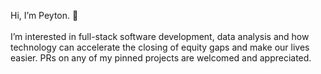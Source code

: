 Hi, I’m Peyton. 👋
<br>
<br>
I’m interested in full-stack software development, data analysis and how technology can accelerate the closing of equity gaps and make our lives easier. PRs on any of my pinned projects are welcomed and appreciated.

